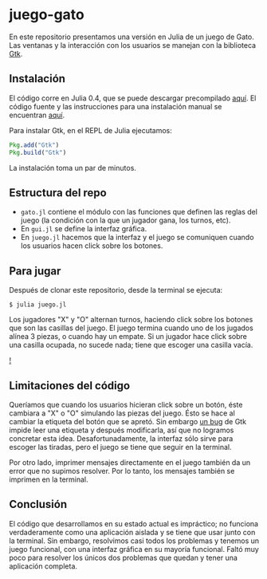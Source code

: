 # juego-gato

En este repositorio presentamos una versión en Julia de un juego de Gato. Las ventanas y la interacción con los usuarios se manejan con la biblioteca [Gtk](https://github.com/JuliaLang/Gtk.jl).


## Instalación

El código corre en Julia 0.4, que se puede descargar precompilado [aquí](http://julialang.com/). El código fuente y las instrucciones para una instalación manual se encuentran [aquí](https://github.com/JuliaLang/julia/).

Para instalar Gtk, en el REPL de Julia ejecutamos:

```julia
Pkg.add("Gtk")
Pkg.build("Gtk")
```

La instalación toma un par de minutos.


## Estructura del repo

* `gato.jl` contiene el módulo con las funciones que definen las reglas del juego (la condición con la que un jugador gana, los turnos, etc).
* En `gui.jl` se define la interfaz gráfica.
* En `juego.jl` hacemos que la interfaz y el juego se comuniquen cuando los usuarios hacen click sobre los botones.


## Para jugar

Después de clonar este repositorio, desde la terminal se ejecuta:

```
$ julia juego.jl
```

Los jugadores "X" y "O" alternan turnos, haciendo click sobre los botones que son las casillas del juego. El juego termina cuando uno de los jugados alínea 3 piezas, o cuando hay un empate. Si un jugador hace click sobre una casilla ocupada, no sucede nada; tiene que escoger una casilla vacía.

[!](https://github.com/rodrigolece/juego-gato/blob/master/screen.tiff)


## Limitaciones del código

Queríamos que cuando los usuarios hicieran click sobre un botón, éste cambiara a "X" o "O" simulando las piezas del juego. Ésto se hace al cambiar la etiqueta del botón que se apretó. Sin embargo [un bug](https://github.com/JuliaLang/Gtk.jl/issues/161) de Gtk impide leer una etiqueta y después modificarla, así que no logramos concretar esta idea. Desafortunadamente, la interfaz sólo sirve para escoger las tiradas, pero el juego se tiene que seguir en la terminal.

Por otro lado, imprimer mensajes directamente en el juego también da un error que no supimos resolver. Por lo tanto, los mensajes también se imprimen en la terminal.


## Conclusión

El código que desarrollamos en su estado actual es impráctico; no funciona verdaderamente como una aplicación aislada y se tiene que usar junto con la terminal. Sin embargo, resolvimos casi todos los problemas y tenemos un juego funcional, con una interfaz gráfica en su mayoría funcional. Faltó muy poco para resolver los únicos dos problemas que quedan y tener una aplicación completa.
